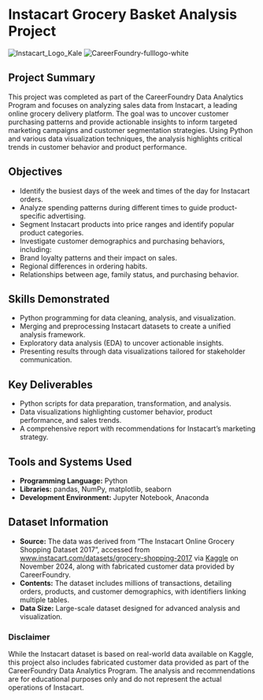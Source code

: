 # Instacart Grocery Basket Analysis Project
![Instacart_Logo_Kale](https://github.com/user-attachments/assets/72929fd9-e168-47b7-bbea-74c92f78c1e0)
![CareerFoundry-fulllogo-white](https://github.com/user-attachments/assets/aee9257c-438e-457f-9ffc-d7fa758d403a)

## Project Summary
This project was completed as part of the CareerFoundry Data Analytics Program and focuses on analyzing sales data from Instacart, a leading online grocery delivery platform. The goal was to uncover customer purchasing patterns and provide actionable insights to inform targeted marketing campaigns and customer segmentation strategies. Using Python and various data visualization techniques, the analysis highlights critical trends in customer behavior and product performance.

## Objectives
- Identify the busiest days of the week and times of the day for Instacart orders.
- Analyze spending patterns during different times to guide product-specific advertising.
- Segment Instacart products into price ranges and identify popular product categories.
- Investigate customer demographics and purchasing behaviors, including:
- Brand loyalty patterns and their impact on sales.
- Regional differences in ordering habits.
- Relationships between age, family status, and purchasing behavior.

## Skills Demonstrated
- Python programming for data cleaning, analysis, and visualization.
- Merging and preprocessing Instacart datasets to create a unified analysis framework.
- Exploratory data analysis (EDA) to uncover actionable insights.
- Presenting results through data visualizations tailored for stakeholder communication.

## Key Deliverables
- Python scripts for data preparation, transformation, and analysis.
- Data visualizations highlighting customer behavior, product performance, and sales trends.
- A comprehensive report with recommendations for Instacart’s marketing strategy.

## Tools and Systems Used
- **Programming Language:** Python
- **Libraries:** pandas, NumPy, matplotlib, seaborn
- **Development Environment:** Jupyter Notebook, Anaconda

## Dataset Information
- **Source:** The data was derived from “The Instacart Online Grocery Shopping Dataset 2017”, accessed from www.instacart.com/datasets/grocery-shopping-2017 via [Kaggle](https://www.kaggle.com/datasets/psparks/instacart-market-basket-analysis) on November 2024, along with fabricated customer data provided by CareerFoundry.
- **Contents:** The dataset includes millions of transactions, detailing orders, products, and customer demographics, with identifiers linking multiple tables.
- **Data Size:** Large-scale dataset designed for advanced analysis and visualization.

### Disclaimer
While the Instacart dataset is based on real-world data available on Kaggle, this project also includes fabricated customer data provided as part of the CareerFoundry Data Analytics Program. The analysis and recommendations are for educational purposes only and do not represent the actual operations of Instacart.
